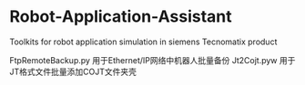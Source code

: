 # Robot-Application-Assistant
Toolkits for robot application simulation in siemens Tecnomatix product

FtpRemoteBackup.py  用于Ethernet/IP网络中机器人批量备份
Jt2Cojt.pyw         用于JT格式文件批量添加COJT文件夹壳
